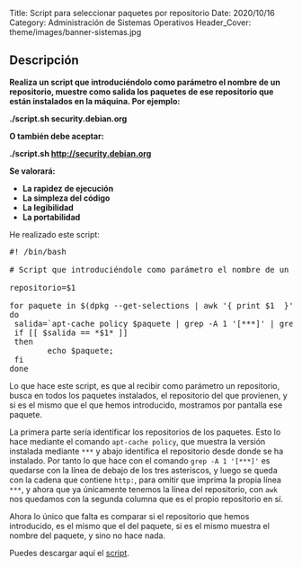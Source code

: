 Title: Script para seleccionar paquetes por repositorio
Date: 2020/10/16
Category: Administración de Sistemas Operativos
Header_Cover: theme/images/banner-sistemas.jpg

## Descripción

**Realiza un script que introduciéndolo como parámetro el nombre de un repositorio, muestre como salida los paquetes de ese repositorio que están instalados en la máquina. Por ejemplo:**

**./script.sh security.debian.org**

**O también debe aceptar:**

**./script.sh http://security.debian.org**

**Se valorará:**

- **La rapidez de ejecución**
- **La simpleza del código**
- **La legibilidad**
- **La portabilidad**

He realizado este script:

<pre>
#! /bin/bash

# Script que introduciéndole como parámetro el nombre de un repositorio, muestra como salida los paquetes de ese repositorio que están instalados en la máquina.

repositorio=$1

for paquete in $(dpkg --get-selections | awk '{ print $1  }')
do
 salida=`apt-cache policy $paquete | grep -A 1 '[***]' | grep 'http:' | awk '{ print $2 }'`
 if [[ $salida == *$1* ]]
 then
        echo $paquete;
 fi
done
</pre>

Lo que hace este script, es que al recibir como parámetro un repositorio, busca en todos los paquetes instalados, el repositorio del que provienen, y si es el mismo que el que hemos introducido, mostramos por pantalla ese paquete.

La primera parte sería identificar los repositorios de los paquetes. Esto lo hace mediante el comando `apt-cache policy`, que muestra la versión instalada mediante `***` y abajo identifica el repositorio desde donde se ha instalado. Por tanto lo que hace con el comando `grep -A 1 '[***]'` es quedarse con la línea de debajo de los tres asteriscos, y luego se queda con la cadena que contiene `http:`, para omitir que imprima la propia línea `***`, y ahora que ya únicamente tenemos la línea del repositorio, con `awk` nos quedamos con la segunda columna que es el propio repositorio en sí.

Ahora lo único que falta es comparar si el repositorio que hemos introducido, es el mismo que el del paquete, si es el mismo muestra el nombre del paquete, y sino no hace nada.

Puedes descargar aquí el [script](images/aso_script_para_seleccionar_paquetes_por_respositorio/paquetesporrepositorio.sh).
